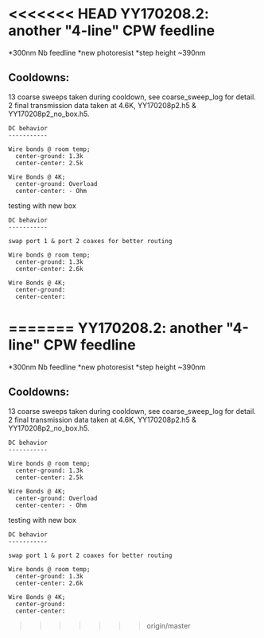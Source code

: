 <<<<<<< HEAD
YY170208.2: another "4-line" CPW feedline
==========================================

*300nm Nb feedline
*new photoresist
*step height ~390nm

Cooldowns:
-----------

13 coarse sweeps taken during cooldown, see coarse_sweep_log for detail.
2 final transmission data taken at 4.6K, YY170208p2.h5 & YY170208p2_no_box.h5.

    DC behavior
    -----------

    Wire bonds @ room temp;
      center-ground: 1.3k
      center-center: 2.5k

    Wire Bonds @ 4K;
      center-ground: Overload
      center-center: - Ohm


testing with new box

    DC behavior
    -----------
    
    swap port 1 & port 2 coaxes for better routing

    Wire bonds @ room temp;
      center-ground: 1.3k
      center-center: 2.6k

    Wire Bonds @ 4K;
      center-ground:
      center-center: 



=======
YY170208.2: another "4-line" CPW feedline
==========================================

*300nm Nb feedline
*new photoresist
*step height ~390nm

Cooldowns:
-----------

13 coarse sweeps taken during cooldown, see coarse_sweep_log for detail.
2 final transmission data taken at 4.6K, YY170208p2.h5 & YY170208p2_no_box.h5.

    DC behavior
    -----------

    Wire bonds @ room temp;
      center-ground: 1.3k
      center-center: 2.5k

    Wire Bonds @ 4K;
      center-ground: Overload
      center-center: - Ohm


testing with new box

    DC behavior
    -----------
    
    swap port 1 & port 2 coaxes for better routing

    Wire bonds @ room temp;
      center-ground: 1.3k
      center-center: 2.6k

    Wire Bonds @ 4K;
      center-ground:
      center-center: 



>>>>>>> origin/master
